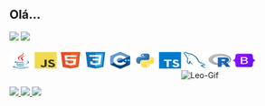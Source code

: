 ## Olá...

<div>
<img height="180em" src="https://github-readme-stats.vercel.app/api?username=LeoMiriZ&show_icons=true&theme=github_dark&incluede_all_commits=true&count_private=true"/>
<img height="180em" src="https://github-readme-stats.vercel.app/api/top-langs/?username=LeoMiriZ&layout=compact&langs_count=16&theme=github_dark"/>
</div>

<div style="display: inline_block"><br>
  <img align="center” alt="Leo-Java” height="30" width="40" src="https://raw.githubusercontent.com/devicons/devicon/master/icons/java/java-original.svg">
  <img align="center” alt="Leo-JS” height="30" width="40" src="https://raw.githubusercontent.com/devicons/devicon/master/icons/javascript/javascript-original.svg">
  <img align="center” alt="Leo-HTML” height="30" width="40" src="https://raw.githubusercontent.com/devicons/devicon/master/icons/html5/html5-original.svg">
  <img align="center” alt="Leo-CSS” height="30" width="40" src="https://raw.githubusercontent.com/devicons/devicon/master/icons/css3/css3-original.svg">
  <img align="center” alt="Leo-C++” height="30" width="40" src="https://raw.githubusercontent.com/devicons/devicon/master/icons/cplusplus/cplusplus-original.svg">
  <img align="center” alt="Leo-Python” height="30" width="40" src="https://raw.githubusercontent.com/devicons/devicon/master/icons/python/python-original.svg">
  <img align="center” alt="Leo-TS” height="30" width="40" src="https://raw.githubusercontent.com/devicons/devicon/master/icons/typescript/typescript-original.svg">
  <img align="center” alt="Leo-SQL” height="30" width="40" src="https://raw.githubusercontent.com/devicons/devicon/master/icons/mysql/mysql-original.svg">
  <img align="center” alt="Leo-R” height="30" width="40" src="https://raw.githubusercontent.com/devicons/devicon/master/icons/r/r-original.svg">
  <img align="center” alt="Leo-B” height="30" width="40" src="https://raw.githubusercontent.com/devicons/devicon/master/icons/bootstrap/bootstrap-original.svg">
  <img align="right" alt="Leo-Gif" height="150" width="200" src="https://media.tenor.com/GfSX-u7VGM4AAAAC/coding.gif">
</div>

##

<div>
<a href="https://instagram.com/leomiri_22" target="_blank"><img src="https://img.shields.io/badge/Instagram-E4405F?style=for-the-badge&logo=instagram&logoColor=white" target="_blank"> </a>
<a href="mailto:le.mbaptista@gmail.com" target="_blank"><img src="https://img.shields.io/badge/Gmail-D14836?style=for-the-badge&logo=gmail&logoColor=white" target="_blank"> </a>
<a href="www.linkedin.com/in/leomiri/" target="_blank"><img src="https://img.shields.io/badge/LinkedIn-0077B5?style=for-the-badge&logo=linkedin&logoColor=white" target="_blank"> </a> 
</div>


 

